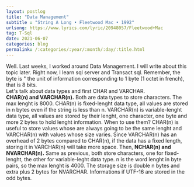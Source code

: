 ```yaml
---
layout: postlog
title: "Data Management"
subtitle : "String A Long • Fleetwood Mac • 1992"
urlsong: https://www.lyrics.com/lyric/20948057/Fleetwood+Mac
tag: T-Sql
date: 2021-06-07
categories: blog
permalink: /:categories/:year/:month/:day/:title.html
---
```


Well. Last weeks, I worked around Data Management. I will write about this  topic later. Right now, I learn sql server  and Transact sql. Remember, the byte is " the unit of information corresponding to 1 byte (1 octet in french), that is 8 bits.    
Let's talk about  data types and first CHAR and VARCHAR.       
**CHAR(n) and VARCHAR(n).** Both are data types  to store characters.  The max lenght is  8000. 
CHAR(n) is fixed-lenght data type, all values are stored in n bytes even if  the string is less than n.
VARCHAR(n) is  variable-lenght data type, all values are stored by their lenght,  one character, one byte and more 2 bytes to hold lenght information. When to use them?
CHAR(n) is useful to store values whose are always going to be the same lenght and VARCHAR(n) with values whose size varies. Since VARCHAR(n) has an overhead of 2 bytes compared to CHAR(n), if the data has a fixed length, storing it in VARCHAR(n) will take more space.
Then, **NCHAR(n) and NVARCHAR(n).** Same as previous, both store characters,  one for fixed-lenght, the other for  variable-leght data type.  n is the word lenght in byte pairs, so the max lenght is 4000.  The storage size is double n bytes and extra plus 2 bytes for NVARCHAR. Informations if UTF-16 are stored in the odd bytes.